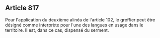 Article 817
----
Pour l'application du deuxième alinéa de l'article 102, le greffier peut être
désigné comme interprète pour l'une des langues en usage dans le territoire. Il
est, dans ce cas, dispensé du serment.
